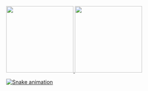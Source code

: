 <div>
  <a href="https://github.com/Ruanrls">
  <img height="180em" src="https://github-readme-stats.vercel.app/api/top-langs/?username=Ruanrls&layout=compact&langs_count=7&theme=dracula"/>
  <img height="180em" src="https://github-readme-stats.vercel.app/api?username=Ruanrls&show_icons=true&theme=dracula&include_all_commits=true&count_private=true"/>
</div>

  ![Snake animation](https://github.com/Ruanrls/Ruanrls/blob/output/github-contribution-grid-snake.svg)
